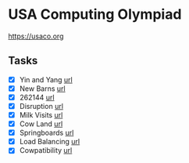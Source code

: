 # USA Computing Olympiad

https://usaco.org

## Tasks

- [x] Yin and Yang [url](https://usaco.org/index.php?page=viewproblem2&cpid=286)
- [x] New Barns [url](https://usaco.org/index.php?page=viewproblem2&cpid=817)
- [x] 262144 [url](https://usaco.org/index.php?page=viewproblem2&cpid=648)
- [x] Disruption [url](https://usaco.org/index.php?page=viewproblem2&cpid=842)
- [x] Milk Visits [url](https://usaco.org/index.php?page=viewproblem2&cpid=970)
- [x] Cow Land [url](https://usaco.org/index.php?page=viewproblem2&cpid=921)
- [x] Springboards [url](https://usaco.org/index.php?page=viewproblem2&cpid=995)
- [x] Load Balancing [url](https://usaco.org/index.php?page=viewproblem2&cpid=624)
- [x] Cowpatibility [url](https://usaco.org/index.php?page=viewproblem2&cpid=862)
